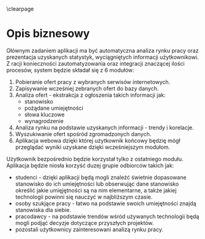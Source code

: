 \clearpage

# Opis biznesowy

Głównym zadaniem aplikacji ma być automatyczna analiza rynku pracy oraz
prezentacja uzyskanych statystyk, wyciągniętych informacji użytkownikowi.
Z racji konieczności zautomatyzowania oraz integracji znaczącej ilości
procesów, system będzie składał się z 6 modułów:

1.  Pobieranie ofert pracy z wybranych serwisów internetowych.
2.  Zapisywanie wcześniej zebranych ofert do bazy danych.
3.  Analiza ofert - ekstrakcja z ogłoszenia takich informacji jak:
     - stanowisko
     - pożądane umiejętności
     - słowa kluczowe
     - wynagrodzenie
4.  Analiza rynku na podstawie uzyskanych informacji - trendy i
    korelacje.
5.  Wyszukiwanie ofert spośród zgromadzonych danych.
6.  Aplikacja webowa dzięki której użytkownik końcowy będzię mógł
    przeglądać wyniki uzyskane dzięki wcześniejszym modułom.

Użytkownik bezpośrednio będzie korzystał tylko z ostatniego modułu.
Aplikacja będzie niosła korzyść duzej grupie odbiorców takich jak:

-   studenci - dzięki aplikacji będą mogli znaleźć świetnie dopasowane
    stanowisko do ich umiejętności lub obserwując dane stanowisko
    określić jakie umięjętności są na nim elementarne, a także jakiej
    technologii powinni się nauczyć w najbliższym czasie.
-   osoby szukjące pracy - łatwo na podstawie swoich umiejętności znajdą
    stanowiska dla siebie.
-   pracodawcy - na podstawie trendów wśród używanych technologii będą mogli
    podjąć decyzje dotyczące przyszłych projektów.
-   pozostali użytkownicy zainteresowani analizą rynku pracy.
